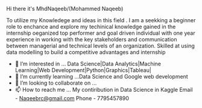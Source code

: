 Hi there  it's MhdNaqeeb/(Mohammed Naqeeb)

To utilize my Knowledege and ideas in this field .
I am a seekking a beginner role to enchance and explore my techinical knowledge gained in the internship oeganized top performer and goal driven individual with one year experience in working with the key stakeholders and communication between managerial and technical levels of an organization. Skilled at using data modelling to build a competitive advantages and internship

- 👀 I’m interested in ... Data Science|Data Analytics|Machine Learning|Web Development|Python|Graphics|Tableau|
- 🌱 I’m currently learning ...Data Science and Google web development 
- 💞️ I’m looking to collaborate on ...
- 📫 How to reach me ...
My contiribution in Data Science in Kaggle
Email - Naqeebrc@gmail.com
Phone - 7795457890

<!---
MhdNaqeeb/MhdNaqeeb is a ✨ special ✨ repository because its `README.md` (this file) appears on your GitHub profile.
You can click the Preview link to take a look at your changes.
--->
